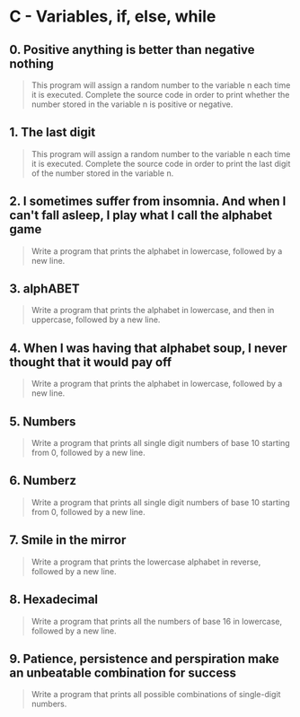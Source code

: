 # C - Variables, if, else, while

## 0. Positive anything is better than negative nothing 
> This program will assign a random number to the variable n each time it is executed. Complete the source code in order to print whether the number stored in the variable n is positive or negative.

## 1. The last digit
> This program will assign a random number to the variable n each time it is executed. Complete the source code in order to print the last digit of the number stored in the variable n.

## 2. I sometimes suffer from insomnia. And when I can't fall asleep, I play what I call the alphabet game 
> Write a program that prints the alphabet in lowercase, followed by a new line.

## 3. alphABET
> Write a program that prints the alphabet in lowercase, and then in uppercase, followed by a new line.

## 4. When I was having that alphabet soup, I never thought that it would pay off
> Write a program that prints the alphabet in lowercase, followed by a new line.

## 5. Numbers
> Write a program that prints all single digit numbers of base 10 starting from 0, followed by a new line.

## 6. Numberz
> Write a program that prints all single digit numbers of base 10 starting from 0, followed by a new line.

## 7. Smile in the mirror
> Write a program that prints the lowercase alphabet in reverse, followed by a new line.

## 8. Hexadecimal
> Write a program that prints all the numbers of base 16 in lowercase, followed by a new line.

## 9. Patience, persistence and perspiration make an unbeatable combination for success 
> Write a program that prints all possible combinations of single-digit numbers.
